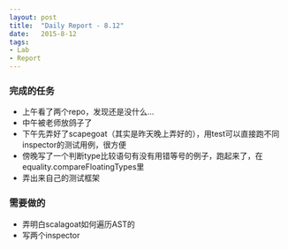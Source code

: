 ```yaml
---
layout: post
title:  "Daily Report - 8.12"
date:   2015-8-12
tags:
- Lab
- Report
---
```


### 完成的任务
* 上午看了两个repo，发现还是没什么...
* 中午被老师放鸽子了
* 下午先弄好了scapegoat（其实是昨天晚上弄好的），用test可以直接跑不同inspector的测试用例，很方便
* 傍晚写了一个判断type比较语句有没有用错等号的例子，跑起来了，在equality.compareFloatingTypes里
* 弄出来自己的测试框架

### 需要做的
* 弄明白scalagoat如何遍历AST的
* 写两个inspector




